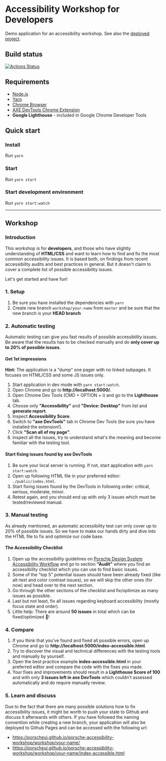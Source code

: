# Accessibility Workshop for Developers

Demo application for an accessibility workshop.
See also the [deployed project](https://porscheui.github.io/porsche-accessibility-workshop).

## Build status
[![Actions Status](https://github.com/porscheui/porsche-accessibility-workshop/workflows/Porsche%20Accessibility%20Workshop/badge.svg)](https://github.com/porscheui/porsche-accessibility-workshop/actions)

## Requirements
- [Node.js](https://nodejs.org)
- [Yarn](https://yarnpkg.com)
- [Chrome Browser](https://www.google.com/intl/de_de/chrome/)  
- [AXE DevTools Chrome Extension](https://chrome.google.com/webstore/detail/axe-web-accessibility-tes/lhdoppojpmngadmnindnejefpokejbdd)
- **Google Lighthouse** - included in Google Chrome Developer Tools

## Quick start

### Install
Run `yarn`

### Start
Run `yarn start`

### Start development environment
Run `yarn start:watch`

--- 

## Workshop

### Introduction
This workshop is for **developers**, and those who have slightly understanding of **HTML/CSS** and want to learn how to find and fix the most common accessibility issues. 
It is based both, on findings from recent accessibility audits and best practices in general. 
But it doesn't claim to cover a complete list of possible accessibility issues. 

Let's get started and have fun!

### 1. Setup
1. Be sure you have installed the dependencies with `yarn`
1. Create new branch `workshop/your-name` from `master` and be sure that the new branch is your **HEAD branch**

### 2. Automatic testing
Automatic testing can give you fast results of possible accessibility issues. 
Be aware that the results has to be checked manually and do **only cover up to 20% of possible issues**.

#### Get 1st impressions
**Hint:** The application is a "dump" one pager with no linked subpages. It focuses on HTML/CSS and some JS issues only.

1. Start application in dev mode with `yarn start:watch`.
1. Open Chrome and go to **http://localhost:5000/**.
1. Open Chrome Dev Tools (CMD + OPTION + i) and go to the **Lighthouse** tab.
1. Choose only **"Accessibility"** and **"Device: Desktop"** from list and **generate report**.
1. Inspect **Accessibility Score**.
1. Switch to **"axe DevTools"** tab in Chrome Dev Tools (be sure you have installed the extension!).
1. Click **"Scan all of my page"**.
1. Inspect all the issues, try to understand what's the meaning and become familiar with the testing tool.

#### Start fixing issues found by axe DevTools
1. Be sure your local server is running. If not, start application with `yarn start:watch`.
1. Open up following HTML file in your preferred editor: `./public/index.html`.
1. Start fixing issues found by the DevTools in following order: critical, serious, moderate, minor.
1. Retest again, and you should end up with only 3 issues which must be tested/reviewed manual.

### 3. Manual testing
As already mentioned, an automatic accessibility test can only cover up to 20% of possible issues. 
So we have to make our hands dirty and dive into the HTML file to fix and optimize our code base.

#### The Accessibility Checklist
1. Open up the accessibility guidelines on [Porsche Design System Accessibility Workflow](https://designsystem.porsche.com/latest/#/accessibility/workflow) and go to section **"Audit"** where you find an accessibility checklist which you can use to find basic issues.
1. Some of the "top 5" potential issues should have been already fixed (like alt-text and color contrast issues), so we will skip the other ones (for now) and head over to the next section.
1. Go through the other sections of the checklist and fix/optimize as many issues as possible.
1. Last but not least, fix all issues regarding keyboard accessibility (mostly focus state and order).
1. Little help: There are around **50 issues** in total which can be fixed/optimized 💪!

### 4. Compare
1. If you think that you've found and fixed all possible errors, open up Chrome and go to **http://localhost:5000/index-accessible.html**.
1. Try to discover the visual and technical differences with the testing tools and manually by yourself.
1. Open the best practice example **index-accessible.html** in your preferred editor and compare the code with the fixes you made.
1. Your fixes and improvements should result in a **Lighthouse Score of 100** and with only **3 issues left in axe DevTools** which couldn't assessed automatically and do require manually review.

### 5. Learn and discuss
Due to the fact that there are many possible solutions how to fix accessibility issues, it might be worth to push your state to Github and discuss it afterwards with others. 
If you have followed the naming convention while creating a new branch, your application will also be deployed to Github Pages and can be accessed with the following url:  
- https://porscheui.github.io/porsche-accessibility-workshop/workshop/your-name/
- https://porscheui.github.io/porsche-accessibility-workshop/workshop/your-name/index-accessible.html
